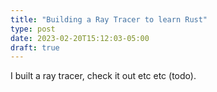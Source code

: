 ```yaml
---
title: "Building a Ray Tracer to learn Rust"
type: post
date: 2023-02-20T15:12:03-05:00
draft: true
---
```


I built a ray tracer, check it out etc etc (todo).
